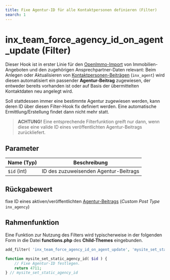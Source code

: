 ```yaml
---
title: Fixe Agentur-ID für alle Kontaktpersonen definieren (Filter)
search: 1
---
```


# inx_team_force_agency_id_on_agent_update (Filter)

Dieser Hook ist in erster Linie für den [OpenImmo-Import](../systemvoraussetzungen.html#Datenimport) von Immobilien-Angeboten und den zugehörigen Ansprechpartner-Daten relevant: Beim Anlegen oder Aktualisieren von [Kontaktpersonen-Beiträgen](../beitragsarten.html) (`inx_agent`) wird diesen automatisiert ein passender **Agentur-Beitrag** zugewiesen, der entweder bereits vorhanden ist oder auf Basis der übermittelten Kontaktdaten neu angelegt wird.

Soll stattdessen immer eine bestimmte Agentur zugewiesen werden, kann deren ID über diesen Filter-Hook fix definiert werden. Eine automatische Ermittlung/Erstellung findet dann nicht mehr statt.

> **ACHTUNG!** Eine entsprechende Filterfunktion greift nur dann, wenn diese eine valide ID eines veröffentlichten Agentur-Beitrags zurückliefert.

## Parameter

| Name (Typ) | Beschreibung |
| ---------- | ------------ |
| `$id` (int) | ID des zuzuweisenden Agentur-Beitrags |

## Rückgabewert

fixe ID eines aktiven/veröffentlichten [Agentur-Beitrags](../beitragsarten.html) (<i>Custom Post Type</i> `inx_agency`)

## Rahmenfunktion

Eine Funktion zur Nutzung des Filters wird typischerweise in der folgenden Form in die Datei **functions.php** des **Child-Themes** eingebunden.

```php
add_filter( 'inx_team_force_agency_id_on_agent_update', 'mysite_set_static_agency_id' );

function mysite_set_static_agency_id( $id ) {
	// Fixe Agentur-ID festlegen.
	return 4711;
} // mysite_set_static_agency_id
```